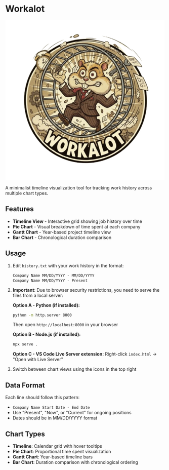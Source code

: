 # Workalot

![Workalot Logo](logo.png)

A minimalist timeline visualization tool for tracking work history across multiple chart types.

## Features

- **Timeline View** - Interactive grid showing job history over time
- **Pie Chart** - Visual breakdown of time spent at each company
- **Gantt Chart** - Year-based project timeline view
- **Bar Chart** - Chronological duration comparison

## Usage

1. Edit `history.txt` with your work history in the format:
   ```
   Company Name MM/DD/YYYY - MM/DD/YYYY
   Company Name MM/DD/YYYY - Present
   ```

2. **Important**: Due to browser security restrictions, you need to serve the files from a local server:
   
   **Option A - Python (if installed):**
   ```bash
   python -m http.server 8000
   ```
   Then open `http://localhost:8000` in your browser
   
   **Option B - Node.js (if installed):**
   ```bash
   npx serve .
   ```
   
   **Option C - VS Code Live Server extension:**
   Right-click `index.html` → "Open with Live Server"

3. Switch between chart views using the icons in the top right

## Data Format

Each line should follow this pattern:
- `Company Name Start Date - End Date`
- Use "Present", "Now", or "Current" for ongoing positions
- Dates should be in MM/DD/YYYY format

## Chart Types

- **Timeline**: Calendar grid with hover tooltips
- **Pie Chart**: Proportional time spent visualization
- **Gantt Chart**: Year-based timeline bars
- **Bar Chart**: Duration comparison with chronological ordering

